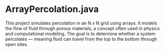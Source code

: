 # ArrayPercolation.java
This project simulates percolation in an N x N grid using arrays. It models the flow of fluid through porous materials, a concept often used in physics and computational modeling. The goal is to determine whether a system percolates — meaning fluid can travel from the top to the bottom through open sites.
